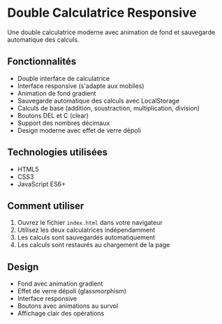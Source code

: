 # Double Calculatrice Responsive

Une double calculatrice moderne avec animation de fond et sauvegarde automatique des calculs.

## Fonctionnalités

- Double interface de calculatrice
- Interface responsive (s'adapte aux mobiles)
- Animation de fond gradient
- Sauvegarde automatique des calculs avec LocalStorage
- Calculs de base (addition, soustraction, multiplication, division)
- Boutons DEL et C (clear)
- Support des nombres décimaux
- Design moderne avec effet de verre dépoli

## Technologies utilisées

- HTML5
- CSS3
- JavaScript ES6+

## Comment utiliser

1. Ouvrez le fichier `index.html` dans votre navigateur
2. Utilisez les deux calculatrices indépendamment
3. Les calculs sont sauvegardés automatiquement
4. Les calculs sont restaurés au chargement de la page

## Design

- Fond avec animation gradient
- Effet de verre dépoli (glassmorphism)
- Interface responsive
- Boutons avec animations au survol
- Affichage clair des opérations
